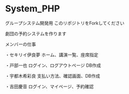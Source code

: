 # System_PHP
グループシステム開発用
このリポジトリをForkしてください

劇団の予約システムを作ります

メンバーの仕事

・セキリイ伊良夢
ホーム、講演一覧、座席指定

・戸部一也
ログイン、ログアウトページ
DB作成

・宇都木希彩良
支払い方法、確認画面、DB作成

・吉田慶音
ログイン、マイページ、予約確認


